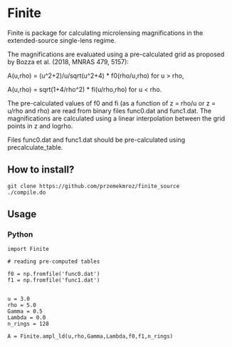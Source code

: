 # Finite

Finite is package for calculating microlensing magnifications in the extended-source single-lens regime. 

The magnifications are evaluated using a pre-calculated grid as proposed by Bozza et al. (2018, MNRAS 479, 5157):

A(u,rho) = (u^2+2)/u/sqrt(u^2+4) * f0(rho/u,rho) for u > rho,

A(u,rho) = sqrt(1+4/rho^2) * fi(u/rho,rho) for u < rho.

The pre-calculated values of f0 and fi (as a function of z = rho/u or z = u/rho and rho) are read from binary files func0.dat and func1.dat. The magnifications are calculated using a linear interpolation between the grid points in z and logrho.

Files func0.dat and func1.dat should be pre-calculated using precalculate_table.

## How to install?

```
git clone https://github.com/przemekmroz/finite_source
./compile.do
```

## Usage

### Python

```
import Finite

# reading pre-computed tables

f0 = np.fromfile('func0.dat')
f1 = np.fromfile('func1.dat')


u = 3.0
rho = 5.0
Gamma = 0.5
Lambda = 0.0
n_rings = 128

A = Finite.ampl_ld(u,rho,Gamma,Lambda,f0,f1,n_rings)
```
